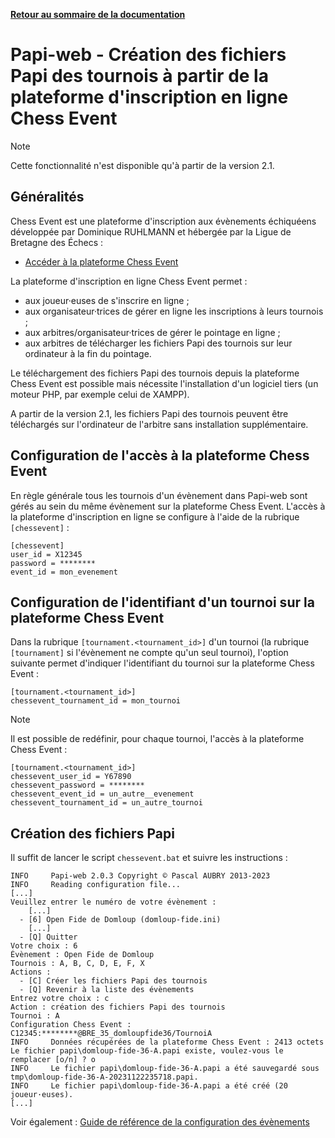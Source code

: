 **[Retour au sommaire de la documentation](../README.md)**

# Papi-web - Création des fichiers Papi des tournois à partir de la plateforme d'inscription en ligne Chess Event

> [!NOTE]
> Cette fonctionnalité n'est disponible qu'à partir de la version 2.1.

## Généralités

Chess Event est une plateforme d'inscription aux évènements échiquéens développée par Dominique RUHLMANN et hébergée par la Ligue de Bretagne des Échecs :

- [Accéder à la plateforme Chess Event](https://services.breizh-chess-online.fr/chessevent)

La plateforme d'inscription en ligne Chess Event permet :
- aux joueur·euses de s'inscrire en ligne ;
- aux organisateur·trices de gérer en ligne les inscriptions à leurs tournois ;
- aux arbitres/organisateur·trices de gérer le pointage en ligne ;
- aux arbitres de télécharger les fichiers Papi des tournois sur leur ordinateur à la fin du pointage.

Le téléchargement des fichiers Papi des tournois depuis la plateforme Chess Event est possible mais nécessite l'installation d'un logiciel tiers (un moteur PHP, par exemple celui de XAMPP).

A partir de la version 2.1, les fichiers Papi des tournois peuvent être téléchargés sur l'ordinateur de l'arbitre sans installation supplémentaire. 

## Configuration de l'accès à la plateforme Chess Event

En règle générale tous les tournois d'un évènement dans Papi-web sont gérés au sein du même évènement sur la plateforme Chess Event. L'accès à la plateforme d'inscription en ligne se configure à l'aide de la rubrique `[chessevent]` :

```
[chessevent]
user_id = X12345
password = ********
event_id = mon_evenement
```

## Configuration de l'identifiant d'un tournoi sur la plateforme Chess Event

Dans la rubrique `[tournament.<tournament_id>]` d'un tournoi (la rubrique `[tournament]` si l'évènement ne compte qu'un seul tournoi), l'option suivante permet d'indiquer l'identifiant du tournoi sur la plateforme Chess Event :

```
[tournament.<tournament_id>]
chessevent_tournament_id = mon_tournoi
```

> [!NOTE]
> Il est possible de redéfinir, pour chaque tournoi, l'accès à la plateforme Chess Event :
> ```
> [tournament.<tournament_id>]
> chessevent_user_id = Y67890
> chessevent_password = ********
> chessevent_event_id = un_autre__evenement
> chessevent_tournament_id = un_autre_tournoi
> ```

## Création des fichiers Papi

Il suffit de lancer le script `chessevent.bat` et suivre les instructions :

```
INFO     Papi-web 2.0.3 Copyright © Pascal AUBRY 2013-2023
INFO     Reading configuration file...
[...]
Veuillez entrer le numéro de votre évènement :
    [...]
  - [6] Open Fide de Domloup (domloup-fide.ini)
    [...]
  - [Q] Quitter
Votre choix : 6
Évènement : Open Fide de Domloup
Tournois : A, B, C, D, E, F, X
Actions :
  - [C] Créer les fichiers Papi des tournois
  - [Q] Revenir à la liste des évènements
Entrez votre choix : c
Action : création des fichiers Papi des tournois
Tournoi : A
Configuration Chess Event : C12345:********@BRE_35_domloupfide36/TournoiA
INFO     Données récupérées de la plateforme Chess Event : 2413 octets
Le fichier papi\domloup-fide-36-A.papi existe, voulez-vous le remplacer [o/n] ? o
INFO     Le fichier papi\domloup-fide-36-A.papi a été sauvegardé sous tmp\domloup-fide-36-A-20231122235718.papi.
INFO     Le fichier papi\domloup-fide-36-A.papi a été créé (20 joueur·euses).
[...]
```

Voir également : [Guide de référence de la configuration des évènements](40-ref.md)

